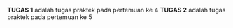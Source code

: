 **TUGAS 1** adalah tugas praktek pada pertemuan ke 4
**TUGAS 2** adalah tugas praktek pada pertemuan ke 5